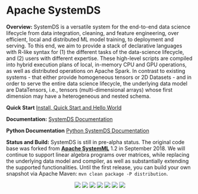 <!--
{% comment %}
Licensed to the Apache Software Foundation (ASF) under one or more
contributor license agreements.  See the NOTICE file distributed with
this work for additional information regarding copyright ownership.
The ASF licenses this file to you under the Apache License, Version 2.0
(the "License"); you may not use this file except in compliance with
the License.  You may obtain a copy of the License at

http://www.apache.org/licenses/LICENSE-2.0

Unless required by applicable law or agreed to in writing, software
distributed under the License is distributed on an "AS IS" BASIS,
WITHOUT WARRANTIES OR CONDITIONS OF ANY KIND, either express or implied.
See the License for the specific language governing permissions and
limitations under the License.
{% end comment %}
-->

# Apache SystemDS

**Overview:** SystemDS is a versatile system for the end-to-end data science lifecycle from data integration, cleaning, and feature engineering, over efficient, local and distributed ML model training, to deployment and serving. To this end, we aim to provide a stack of declarative languages with R-like syntax for (1) the different tasks of the data-science lifecycle, and (2) users with different expertise. These high-level scripts are compiled into hybrid execution plans of local, in-memory CPU and GPU operations, as well as distributed operations on Apache Spark. In contrast to existing systems - that either provide homogeneous tensors or 2D Datasets - and in order to serve the entire data science lifecycle, the underlying data model are DataTensors, i.e., tensors (multi-dimensional arrays) whose first dimension may have a heterogeneous and nested schema.

**Quick Start** [Install, Quick Start and Hello World](/bin/README.md)

**Documentation:** [SystemDS Documentation](/docs/README.md)

**Python Documentation** [Python SystemDS Documentation](https://damslab.github.io/docs/sysdspython/index.html)

**Status and Build:** SystemDS is still in pre-alpha status. The original code base was forked from [**Apache SystemML**](http://systemml.apache.org/) 1.2 in September 2018. We will continue to support linear algebra programs over matrices, while replacing the underlying data model and compiler, as well as substantially extending the supported functionalities. Until the first release, you can build your own snapshot via Apache Maven: `mvn clean package -P distribution`.

<p align="center">
  <a href="https://github.com/apache/systemml/actions?query=workflow%3ABuild+branch%3Amaster" target="_blank">
    <img src="https://github.com/apache/systemml/workflows/Build/badge.svg"></a>
  <a href="https://github.com/apache/systemml/actions?query=workflow%3ADocumentation+branch%3Amaster" target="_blank">
    <img src="https://github.com/apache/systemml/workflows/Documentation/badge.svg"></a>
  <a href="https://github.com/apache/systemml/actions?query=workflow%3A%22Component+Test%22+branch%3Amaster" target="_blank">
    <img src="https://github.com/apache/systemml/workflows/Component%20Test/badge.svg"></a>
  <a href="https://github.com/apache/systemml/actions?query=workflow%3A%22Application+Test%22+branch%3Amaster" target="_blank">
    <img src="https://github.com/apache/systemml/workflows/Application%20Test/badge.svg"></a>
  <a href="https://github.com/apache/systemml/actions?query=workflow%3A%22Function+Test%22+branch%3Amaster" target="_blank">
    <img src="https://github.com/apache/systemml/workflows/Function%20Test/badge.svg"></a>
  <a href="https://github.com/apache/systemml/actions?query=workflow%3A%22Python+Test%22+branch%3Amaster" target="_blank">
    <img src="https://github.com/apache/systemml/workflows/Python%20Test/badge.svg"></a>
  <a href="https://github.com/apache/systemml/actions?query=workflow%3A%22Federated+Python+Test%22+branch%3Amaster" target="_blank">
    <img src="https://github.com/apache/systemml/workflows/Federated%20Python%20Test/badge.svg"></a>
</p>  
